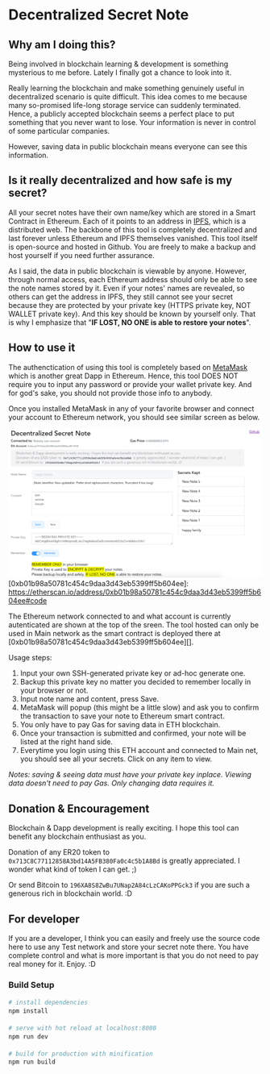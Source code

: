 # Decentralized Secret Note

## Why am I doing this?

Being involved in blockchain learning & development is something mysterious to me before.  Lately I finally got a chance to look into it.  

Really learning the blockchain and make something genuinely useful in decentralized scenario is quite difficult.  This idea comes to me because many so-promised life-long storage service can suddenly terminated.  Hence, a publicly accepted blockchain seems a perfect place to put something that you never want to lose.  Your information is never in control of some particular companies.  

However, saving data in public blockchain means everyone can see this information.  


## Is it really decentralized and how safe is my secret?

[IPFS]: https://ipfs.io/

All your secret notes have their own name/key which are stored in a Smart Contract in Ethereum.  Each of it points to an address in [IPFS][], which is a distributed web.  The backbone of this tool is completely decentralized and last forever unless Ethereum and IPFS themselves vanished.  This tool itself is open-source and hosted in Github.  You are freely to make a backup and host yourself if you need further assurance.  

As I said, the data in public blockchain is viewable by anyone.  However, through normal access, each Ethereum address should only be able to see the note names stored by it.  Even if your notes' names are revealed, so others can get the address in IPFS, they still cannot see your secret because they are protected by your private key (HTTPS private key, NOT WALLET private key).  And this key should be known by yourself only.  That is why I emphasize that "**IF LOST, NO ONE is able to restore your notes**".


## How to use it

[MetaMask]: https://metamask.io/

The authenctication of using this tool is completely based on [MetaMask][] which is another great Dapp in Ethereum.  Hence, this tool DOES NOT require you to input any password or provide your wallet private key.  And for god's sake, you should not provide those info to anybody.  

Once you installed MetaMask in any of your favorite browser and connect your account to Ethereum network, you should see similar screen as below.  

![Screen Shot](./screenshot.png)
[0xb01b98a50781c454c9daa3d43eb5399ff5b604ee]: https://etherscan.io/address/0xb01b98a50781c454c9daa3d43eb5399ff5b604ee#code

The Ethereum network connected to and what account is currently autenticated are shown at the top of the sreen.  The tool hosted can only be used in Main network as the smart contract is deployed there at [0xb01b98a50781c454c9daa3d43eb5399ff5b604ee][].  

Usage steps:  

1. Input your own SSH-generated private key or ad-hoc generate one.  
2. Backup this private key no matter you decided to remember locally in your browser or not.  
3. Input note name and content, press Save.  
4. MetaMask will popup (this might be a little slow) and ask you to confirm the transaction to save your note to Ethereum smart contract.  
5. You only have to pay Gas for saving data in ETH blockchain.  
6. Once your transaction is submitted and confirmed, your note will be listed at the right hand side.  
7. Everytime you login using this ETH account and connected to Main net, you should see all your secrets.  Click on any item to view.  

_Notes: saving & seeing data must have your private key inplace.  Viewing data doesn't need to pay Gas.  Only changing data requires it._


## Donation & Encouragement

Blockchain & Dapp development is really exciting.  I hope this tool can benefit any blockchain enthusiast as you.  

Donation of any ER20 token to 
`0x713C8C77112858A3bd14A5FB380Fa0c4c5b1A8Bd` is greatly appreciated.  I wonder what kind of token I can get. ;)

Or send Bitcoin to `196XA8S8ZwBu7UNap2A84cLzCAKoPPGck3` if you are such a generous rich in blockchain world. :D


## For developer

If you are a developer, I think you can easily and freely use the source code here to use any Test network and store your secret note there.  You have complete control and what is more important is that you do not need to pay real money for it.  Enjoy.  :D

### Build Setup

``` bash
# install dependencies
npm install

# serve with hot reload at localhost:8080
npm run dev

# build for production with minification
npm run build
```

